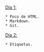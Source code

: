[Dia 1:](https://github.com/Alexix87/html/tree/master/day1)

    * Poco de HTML.
    * Markdown.
    * Git.

[Dia 2:](https://github.com/Alexix87/html/tree/master/day2)

    * Etiquetas.